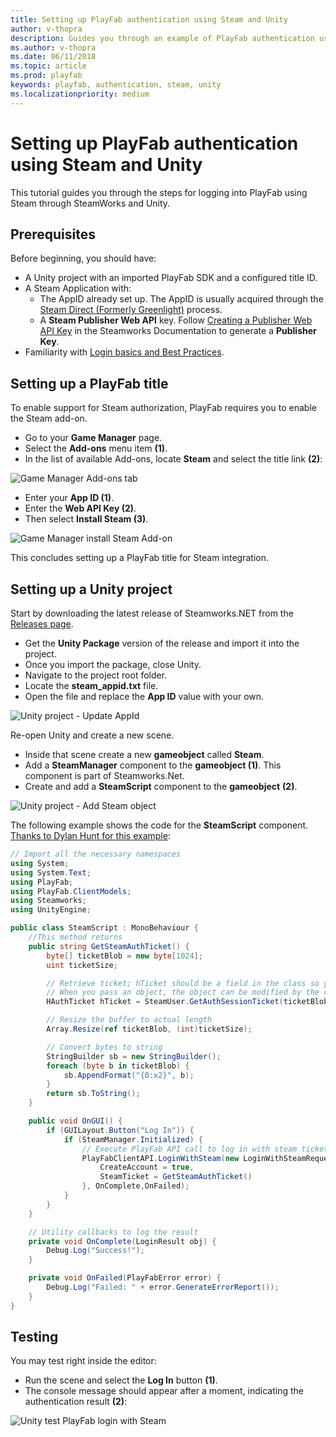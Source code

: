 ```yaml
---
title: Setting up PlayFab authentication using Steam and Unity
author: v-thopra
description: Guides you through an example of PlayFab authentication using Steam and Unity.
ms.author: v-thopra
ms.date: 06/11/2018
ms.topic: article
ms.prod: playfab
keywords: playfab, authentication, steam, unity
ms.localizationpriority: medium
---
```


# Setting up PlayFab authentication using Steam and Unity

This tutorial guides you through the steps for logging into PlayFab using Steam through SteamWorks and Unity.

## Prerequisites

Before beginning, you should have:

- A Unity project with an imported PlayFab SDK and a configured title ID.
- A Steam Application with:
  - The AppID already set up. The AppID is usually acquired through the [Steam Direct (Formerly Greenlight)](https://partner.steamgames.com/steamdirect) process.
  - A **Steam Publisher Web API** key. Follow [Creating a Publisher Web API Key](https://partner.steamgames.com/doc/webapi_overview/auth#create_publisher_key) in the Steamworks Documentation to generate a **Publisher Key**.
- Familiarity with [Login basics and Best Practices](../../authentication/platform-specific-authentication/login-basics-best-practices.md).

## Setting up a PlayFab title

To enable support for Steam authorization, PlayFab requires you to enable the Steam add-on. 

- Go to your **Game Manager** page.
- Select the **Add-ons** menu item **(1)**.
- In the list of available Add-ons, locate **Steam** and select the title link **(2)**:

![Game Manager Add-ons tab](media/tutorials/steam-unity/game-manager-addons-tab-steam.png)  

- Enter your **App ID (1)**.
- Enter the **Web API Key (2)**.
- Then select **Install Steam (3)**. 

![Game Manager install Steam Add-on](media/tutorials/steam-unity/game-manager-install-steam-addon.png)  

This concludes setting up a PlayFab title for Steam integration.

## Setting up a Unity project

Start by downloading the latest release of Steamworks.NET from the [Releases page](https://github.com/rlabrecque/Steamworks.NET/releases).

- Get the **Unity Package** version of the release and import it into the project.
- Once you import the package, close Unity.
- Navigate to the project root folder.
- Locate the **steam_appid.txt** file.
- Open the file and replace the **App ID** value with your own.

![Unity project - Update AppId](media/tutorials/steam-unity/unity-project-update-appid.png)  

Re-open Unity and create a new scene. 

- Inside that scene create a new **gameobject** called **Steam**.
- Add a **SteamManager** component to the **gameobject (1)**. This component is part of Steamworks.Net.
- Create and add a **SteamScript** component to the **gameobject** **(2)**. 

![Unity project - Add Steam object](media/tutorials/steam-unity/unity-project-add-steam-object.png)  

The following example shows the code for the **SteamScript** component. [Thanks to Dylan Hunt for this example](https://community.playfab.com/answers/8875/view.html):

```csharp
// Import all the necessary namespaces
using System;
using System.Text;
using PlayFab;
using PlayFab.ClientModels;
using Steamworks;
using UnityEngine;

public class SteamScript : MonoBehaviour {
    //This method returns
    public string GetSteamAuthTicket() {
        byte[] ticketBlob = new byte[1024];
        uint ticketSize;

        // Retrieve ticket; hTicket should be a field in the class so you can use it to cancel the ticket later
        // When you pass an object, the object can be modified by the callee. This function modifies the byte array you've passed to it.
        HAuthTicket hTicket = SteamUser.GetAuthSessionTicket(ticketBlob, ticketBlob.Length, out ticketSize);

        // Resize the buffer to actual length
        Array.Resize(ref ticketBlob, (int)ticketSize);

        // Convert bytes to string
        StringBuilder sb = new StringBuilder();
        foreach (byte b in ticketBlob) {
            sb.AppendFormat("{0:x2}", b);
        }
        return sb.ToString();
    }

    public void OnGUI() {
        if (GUILayout.Button("Log In")) {
            if (SteamManager.Initialized) {
                // Execute PlayFab API call to log in with steam ticket
                PlayFabClientAPI.LoginWithSteam(new LoginWithSteamRequest {
                    CreateAccount = true,
                    SteamTicket = GetSteamAuthTicket()
                }, OnComplete,OnFailed);
            }
        }
    }

    // Utility callbacks to log the result
    private void OnComplete(LoginResult obj) {
        Debug.Log("Success!");
    }

    private void OnFailed(PlayFabError error) {
        Debug.Log("Failed: " + error.GenerateErrorReport());
    }
}
```

## Testing

You may test right inside the editor:

- Run the scene and select the **Log In** button **(1)**.
- The console message should appear after a moment, indicating the authentication result **(2)**:

![Unity test PlayFab login with Steam](media/tutorials/steam-unity/unity-test-playfab-login-with-steam.png)
